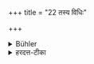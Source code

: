 +++
title = "22 तस्य विधिः"

+++

<details><summary>Bühler</summary>

22. (Now follows) the rule (for the daily recitation) of that (Brahmayajña).
</details>

<details><summary>हरदत्त-टीका</summary>

## सूत्रम्
तस्य विधिः ॥ १८॥  
### टिप्पनी
तस्य नित्यप्रश्नस्य विधिर्वक्ष्यते ॥ १८ ॥
</details>

